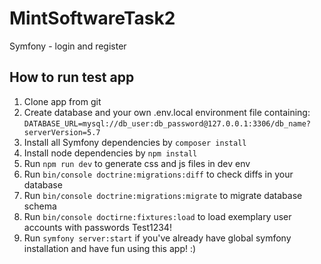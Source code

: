 # MintSoftwareTask2
Symfony - login and register

## How to run test app

1. Clone app from git
2. Create database and your own .env.local environment file containing:
`DATABASE_URL=mysql://db_user:db_password@127.0.0.1:3306/db_name?serverVersion=5.7`
3. Install all Symfony dependencies by `composer install`
4. Install node dependencies by `npm install`
5. Run `npm run dev` to generate css and js files in dev env
6. Run `bin/console doctrine:migrations:diff` to check diffs in your database
7. Run `bin/console doctrine:migrations:migrate` to migrate database schema
8. Run `bin/console doctirne:fixtures:load` to load exemplary user accounts with passwords Test1234!
9. Run `symfony server:start` if you've already have global symfony installation and have fun using this app! :)